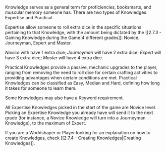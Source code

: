 Knowledge serves as a general term for proficiencies, booksmarts, and muscular memory someone has. There are two types of Knowledges: Expertise and Practical.

Expertise allow someone to roll extra dice in the specific situations pertaining to that Knowledge, with the amount being dictated by the [[2.7.3 - Gaining Knowledge during the Game|4 different grades]]: Novice, Journeyman, Expert and Master.

*Novice* with have 1 extra dice;
*Journeyman* will have 2 extra dice;
*Expert* will have 3 extra dice;
*Master* will have 4 extra dice.

Practical Knowledges provide a passive, mechanic upgrades to the player, ranging from removing the need to roll dice for certain crafting activities to providing advantages when certain conditions are met. Practical Knowledges can be classified as Easy, Median and Hard, defining how long it takes for someone to learn them.

Some Knowledges may also have a Keyword requirement.

All Expertise Knowledges picked in the start of the game are Novice level. Picking an Expertise Knowledge you already have will send it to the next grade (for instance, a Novice Knowledge will turn into a Journeyman Knowledge), to the maximum of Expert.

If you are a Worldshaper or Player looking for an explanation on how to create Knowledges, check  [[2.7.4 - Creating Knowledges|Creating Knowledges]].